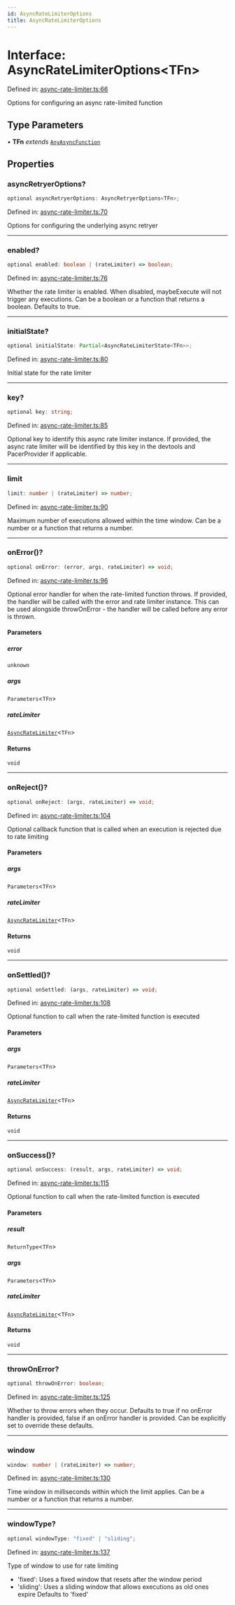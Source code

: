 ```yaml
---
id: AsyncRateLimiterOptions
title: AsyncRateLimiterOptions
---
```


<!-- DO NOT EDIT: this page is autogenerated from the type comments -->

# Interface: AsyncRateLimiterOptions\<TFn\>

Defined in: [async-rate-limiter.ts:66](https://github.com/TanStack/pacer/blob/main/packages/pacer/src/async-rate-limiter.ts#L66)

Options for configuring an async rate-limited function

## Type Parameters

• **TFn** *extends* [`AnyAsyncFunction`](../../type-aliases/anyasyncfunction.md)

## Properties

### asyncRetryerOptions?

```ts
optional asyncRetryerOptions: AsyncRetryerOptions<TFn>;
```

Defined in: [async-rate-limiter.ts:70](https://github.com/TanStack/pacer/blob/main/packages/pacer/src/async-rate-limiter.ts#L70)

Options for configuring the underlying async retryer

***

### enabled?

```ts
optional enabled: boolean | (rateLimiter) => boolean;
```

Defined in: [async-rate-limiter.ts:76](https://github.com/TanStack/pacer/blob/main/packages/pacer/src/async-rate-limiter.ts#L76)

Whether the rate limiter is enabled. When disabled, maybeExecute will not trigger any executions.
Can be a boolean or a function that returns a boolean.
Defaults to true.

***

### initialState?

```ts
optional initialState: Partial<AsyncRateLimiterState<TFn>>;
```

Defined in: [async-rate-limiter.ts:80](https://github.com/TanStack/pacer/blob/main/packages/pacer/src/async-rate-limiter.ts#L80)

Initial state for the rate limiter

***

### key?

```ts
optional key: string;
```

Defined in: [async-rate-limiter.ts:85](https://github.com/TanStack/pacer/blob/main/packages/pacer/src/async-rate-limiter.ts#L85)

Optional key to identify this async rate limiter instance.
If provided, the async rate limiter will be identified by this key in the devtools and PacerProvider if applicable.

***

### limit

```ts
limit: number | (rateLimiter) => number;
```

Defined in: [async-rate-limiter.ts:90](https://github.com/TanStack/pacer/blob/main/packages/pacer/src/async-rate-limiter.ts#L90)

Maximum number of executions allowed within the time window.
Can be a number or a function that returns a number.

***

### onError()?

```ts
optional onError: (error, args, rateLimiter) => void;
```

Defined in: [async-rate-limiter.ts:96](https://github.com/TanStack/pacer/blob/main/packages/pacer/src/async-rate-limiter.ts#L96)

Optional error handler for when the rate-limited function throws.
If provided, the handler will be called with the error and rate limiter instance.
This can be used alongside throwOnError - the handler will be called before any error is thrown.

#### Parameters

##### error

`unknown`

##### args

`Parameters`\<`TFn`\>

##### rateLimiter

[`AsyncRateLimiter`](../../classes/asyncratelimiter.md)\<`TFn`\>

#### Returns

`void`

***

### onReject()?

```ts
optional onReject: (args, rateLimiter) => void;
```

Defined in: [async-rate-limiter.ts:104](https://github.com/TanStack/pacer/blob/main/packages/pacer/src/async-rate-limiter.ts#L104)

Optional callback function that is called when an execution is rejected due to rate limiting

#### Parameters

##### args

`Parameters`\<`TFn`\>

##### rateLimiter

[`AsyncRateLimiter`](../../classes/asyncratelimiter.md)\<`TFn`\>

#### Returns

`void`

***

### onSettled()?

```ts
optional onSettled: (args, rateLimiter) => void;
```

Defined in: [async-rate-limiter.ts:108](https://github.com/TanStack/pacer/blob/main/packages/pacer/src/async-rate-limiter.ts#L108)

Optional function to call when the rate-limited function is executed

#### Parameters

##### args

`Parameters`\<`TFn`\>

##### rateLimiter

[`AsyncRateLimiter`](../../classes/asyncratelimiter.md)\<`TFn`\>

#### Returns

`void`

***

### onSuccess()?

```ts
optional onSuccess: (result, args, rateLimiter) => void;
```

Defined in: [async-rate-limiter.ts:115](https://github.com/TanStack/pacer/blob/main/packages/pacer/src/async-rate-limiter.ts#L115)

Optional function to call when the rate-limited function is executed

#### Parameters

##### result

`ReturnType`\<`TFn`\>

##### args

`Parameters`\<`TFn`\>

##### rateLimiter

[`AsyncRateLimiter`](../../classes/asyncratelimiter.md)\<`TFn`\>

#### Returns

`void`

***

### throwOnError?

```ts
optional throwOnError: boolean;
```

Defined in: [async-rate-limiter.ts:125](https://github.com/TanStack/pacer/blob/main/packages/pacer/src/async-rate-limiter.ts#L125)

Whether to throw errors when they occur.
Defaults to true if no onError handler is provided, false if an onError handler is provided.
Can be explicitly set to override these defaults.

***

### window

```ts
window: number | (rateLimiter) => number;
```

Defined in: [async-rate-limiter.ts:130](https://github.com/TanStack/pacer/blob/main/packages/pacer/src/async-rate-limiter.ts#L130)

Time window in milliseconds within which the limit applies.
Can be a number or a function that returns a number.

***

### windowType?

```ts
optional windowType: "fixed" | "sliding";
```

Defined in: [async-rate-limiter.ts:137](https://github.com/TanStack/pacer/blob/main/packages/pacer/src/async-rate-limiter.ts#L137)

Type of window to use for rate limiting
- 'fixed': Uses a fixed window that resets after the window period
- 'sliding': Uses a sliding window that allows executions as old ones expire
Defaults to 'fixed'
